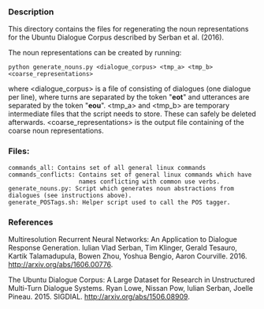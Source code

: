 ### Description

This directory contains the files for regenerating the noun representations for the Ubuntu Dialogue Corpus described by Serban et al. (2016).

The noun representations can be created by running:

    python generate_nouns.py <dialogue_corpus> <tmp_a> <tmp_b> <coarse_representations>

where &lt;dialogue_corpus&gt; is a file of consisting of dialogues (one dialogue per line), where turns are separated by the token "__eot__" and utterances are separated by the token "__eou__".
&lt;tmp_a&gt; and &lt;tmp_b&gt; are temporary intermediate files that the script needs to store. These can safely be deleted afterwards.
&lt;coarse_representations&gt; is the output file containing of the coarse noun representations.



### Files:

    commands_all: Contains set of all general linux commands
    commands_conflicts: Contains set of general linux commands which have
                        names conflicting with common use verbs.
    generate_nouns.py: Script which generates noun abstractions from dialogues (see instructions above).
    generate_POSTags.sh: Helper script used to call the POS tagger.



### References

Multiresolution Recurrent Neural Networks: An Application to Dialogue Response Generation. Iulian Vlad Serban, Tim Klinger, Gerald Tesauro, Kartik Talamadupula, Bowen Zhou, Yoshua Bengio, Aaron Courville. 2016. http://arxiv.org/abs/1606.00776.

The Ubuntu Dialogue Corpus: A Large Dataset for Research in Unstructured Multi-Turn Dialogue Systems.  Ryan Lowe, Nissan Pow, Iulian Serban, Joelle Pineau. 2015. SIGDIAL. http://arxiv.org/abs/1506.08909.
